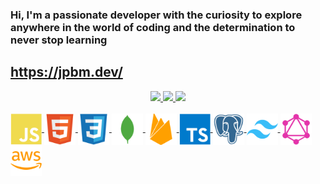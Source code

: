 ### Hi, I'm a passionate developer with the curiosity to explore anywhere in the world of coding and the determination to never stop learning

<!--
**JPBM135/JPBM135** is a ✨ _special_ ✨ repository because its `README.md` (this file) appears on your GitHub profile.

Here are some ideas to get you started:

init
    spaces
    two tabs
end

- 🔭 I’m currently working on ...
- 🌱 I’m currently learning ...
- 👯 I’m looking to collaborate on ...
- 🤔 I’m looking for help with ...
- 💬 Ask me about ...
- 📫 How to reach me: ...
- 😄 Pronouns: ...
- ⚡ Fun fact: ...
-->
## https://jpbm.dev/

<div align="center">
  <a href="https://github.com/JPBM135">
  <img height="150em" src="https://lanyard.cnrad.dev/api/485912377574031370" />
  <img height="150em" src="https://github-readme-stats.vercel.app/api?username=JPBM135&show_icons=true&theme=dracula&include_all_commits=true&count_private=true"/>
  <img height="150em" src="https://github-readme-stats.vercel.app/api/top-langs/?username=JPBM135&layout=compact&langs_count=7&theme=dracula"/>
</div>
  
<div style="display: inline_block"><br>
  <img align="center"  height="auto" width="50" src="https://raw.githubusercontent.com/devicons/devicon/master/icons/javascript/javascript-plain.svg">
  <img align="center"  height="auto" width="50" src="https://raw.githubusercontent.com/devicons/devicon/master/icons/html5/html5-original.svg">
  <img align="center"  height="auto" width="50" src="https://raw.githubusercontent.com/devicons/devicon/master/icons/css3/css3-original.svg">
  <img align="center"  height="auto" width="50" src="https://raw.githubusercontent.com/devicons/devicon/master/icons/mongodb/mongodb-plain.svg">
  <img align="center"  height="auto" width="50" src="https://raw.githubusercontent.com/devicons/devicon/master/icons/firebase/firebase-plain.svg">
  <img align="center"  height="auto" width="50" src="https://raw.githubusercontent.com/devicons/devicon/master/icons/typescript/typescript-plain.svg">
  <img align="center"  height="auto" width="50" src="https://raw.githubusercontent.com/devicons/devicon/master/icons/postgresql/postgresql-plain.svg">
  <img align="center"  height="auto" width="50" src="https://raw.githubusercontent.com/devicons/devicon/master/icons/tailwindcss/tailwindcss-plain.svg">
  <img align="center"  height="auto" width="50" src="https://raw.githubusercontent.com/devicons/devicon/master/icons/graphql/graphql-plain.svg">
  <img align="center"  height="auto" width="50" src="https://raw.githubusercontent.com/devicons/devicon/master/icons/amazonwebservices/amazonwebservices-plain-wordmark.svg">
</div>
